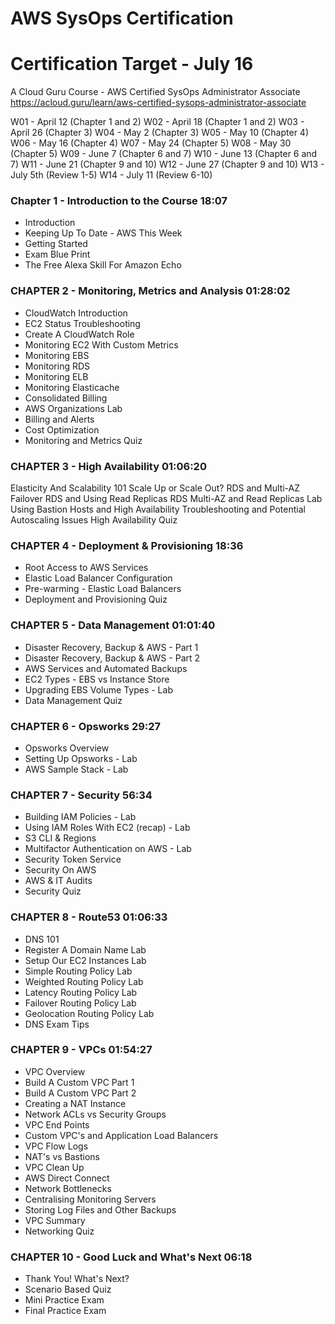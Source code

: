 # AWS SysOps Certification

# Certification Target - July 16

A Cloud Guru Course - AWS Certified SysOps Administrator Associate
  https://acloud.guru/learn/aws-certified-sysops-administrator-associate

W01 - April 12 (Chapter 1 and 2)
W02 - April 18 (Chapter 1 and 2)
W03 - April 26 (Chapter 3)
W04 - May 2 (Chapter 3)
W05 - May 10 (Chapter 4)
W06 - May 16 (Chapter 4)
W07 - May 24 (Chapter 5)
W08 - May 30 (Chapter 5)
W09 - June 7 (Chapter 6 and 7)
W10 - June 13 (Chapter 6 and 7)
W11 - June 21 (Chapter 9 and 10)
W12 - June 27 (Chapter 9 and 10)
W13 - July 5th (Review 1-5)
W14 - July 11 (Review 6-10)

### Chapter 1 - Introduction to the Course 18:07
* Introduction
* Keeping Up To Date - AWS This Week
* Getting Started
* Exam Blue Print
* The Free Alexa Skill For Amazon Echo

### CHAPTER 2 - Monitoring, Metrics and Analysis 01:28:02
* CloudWatch Introduction
* EC2 Status Troubleshooting
* Create A CloudWatch Role
* Monitoring EC2 With Custom Metrics
* Monitoring EBS
* Monitoring RDS
* Monitoring ELB
* Monitoring Elasticache
* Consolidated Billing
* AWS Organizations Lab
* Billing and Alerts
* Cost Optimization
* Monitoring and Metrics Quiz

### CHAPTER 3 - High Availability 01:06:20
Elasticity And Scalability 101
Scale Up or Scale Out?
RDS and Multi-AZ Failover
RDS and Using Read Replicas
RDS Multi-AZ and Read Replicas Lab
Using Bastion Hosts and High Availability
Troubleshooting and Potential Autoscaling Issues
High Availability Quiz

### CHAPTER 4 - Deployment & Provisioning 18:36
* Root Access to AWS Services
* Elastic Load Balancer Configuration
* Pre-warming - Elastic Load Balancers
* Deployment and Provisioning Quiz

### CHAPTER 5 - Data Management 01:01:40
* Disaster Recovery, Backup & AWS - Part 1
* Disaster Recovery, Backup & AWS - Part 2
* AWS Services and Automated Backups
* EC2 Types - EBS vs Instance Store
* Upgrading EBS Volume Types - Lab
* Data Management Quiz

### CHAPTER 6 - Opsworks 29:27
* Opsworks Overview
* Setting Up Opsworks - Lab
* AWS Sample Stack - Lab

### CHAPTER 7 - Security 56:34
* Building IAM Policies - Lab
* Using IAM Roles With EC2 (recap) - Lab
* S3 CLI & Regions
* Multifactor Authentication on AWS - Lab
* Security Token Service
* Security On AWS
* AWS & IT Audits
* Security Quiz

### CHAPTER 8 - Route53 01:06:33
* DNS 101
* Register A Domain Name Lab
* Setup Our EC2 Instances Lab
* Simple Routing Policy Lab
* Weighted Routing Policy Lab
* Latency Routing Policy Lab
* Failover Routing Policy Lab
* Geolocation Routing Policy Lab
* DNS Exam Tips

### CHAPTER 9 - VPCs 01:54:27
* VPC Overview
* Build A Custom VPC Part 1
* Build A Custom VPC Part 2
* Creating a NAT Instance
* Network ACLs vs Security Groups
* VPC End Points
* Custom VPC's and Application Load Balancers
* VPC Flow Logs
* NAT's vs Bastions
* VPC Clean Up
* AWS Direct Connect
* Network Bottlenecks
* Centralising Monitoring Servers
* Storing Log Files and Other Backups
* VPC Summary
* Networking Quiz

### CHAPTER 10 - Good Luck and What's Next 06:18
* Thank You! What's Next?
* Scenario Based Quiz
* Mini Practice Exam
* Final Practice Exam
